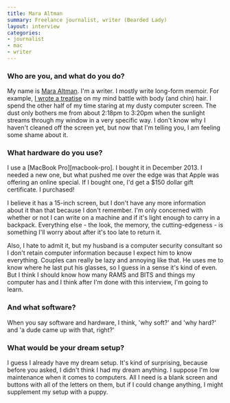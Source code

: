 ```yaml
---
title: Mara Altman
summary: Freelance journalist, writer (Bearded Lady)
layout: interview
categories:
- journalist
- mac
- writer
---
```


### Who are you, and what do you do?

My name is [Mara Altman](http://maraaltman.com/ "Mara's website."). I'm a writer. I mostly write long-form memoir. For example, [I wrote a treatise](http://www.amazon.com/gp/product/B007II00XE/ "Mara's Kindle Single story about body hair.") on my mind battle with body (and chin) hair. I spend the other half of my time staring at my dusty computer screen. The dust only bothers me from about 2:18pm to 3:20pm when the sunlight streams through my window in a very specific way. I don't know why I haven't cleaned off the screen yet, but now that I'm telling you, I am feeling some shame about it.

### What hardware do you use?

I use a [MacBook Pro][macbook-pro]. I bought it in December 2013. I needed a new one, but what pushed me over the edge was that Apple was offering an online special. If I bought one, I'd get a $150 dollar gift certificate. I purchased!

I believe it has a 15-inch screen, but I don't have any more information about it than that because I don't remember. I'm only concerned with whether or not I can write on a machine and if it's light enough to carry in a backpack. Everything else - the look, the memory, the cutting-edgeness - is something I'll worry about after it's too late to return it.

Also, I hate to admit it, but my husband is a computer security consultant so I don't retain computer information because I expect him to know everything. Couples can really be lazy and annoying like that. He uses me to know where he last put his glasses, so I guess in a sense it's kind of even. But I think I should know how many RAMS and BITS and things my computer has and I think after I'm done with this interview, I'm going to learn.

### And what software?

When you say software and hardware, I think, 'why soft?' and 'why hard?' and 'a dude came up with that, right?'

### What would be your dream setup?

I guess I already have my dream setup. It's kind of surprising, because before you asked, I didn't think I had my dream anything. I suppose I'm low maintenance when it comes to computers. All I need is a blank screen and buttons with all of the letters on them, but if I could change anything, I might supplement my setup with a puppy.